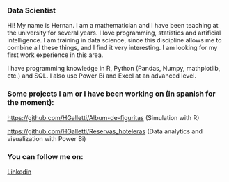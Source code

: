 ### Data Scientist

Hi! My name is Hernan. I am a mathematician and I have been teaching at the university for several years. I love programming, statistics and artificial intelligence. I am training in data science, since this discipline allows me to combine all these things, and I find it very interesting. I am looking for my first work experience in this area.

I have programming knowledge in R, Python (Pandas, Numpy, mathplotlib, etc.) and SQL. I also use Power Bi and Excel at an advanced level.

### Some projects I am or I have been working on (in spanish for the moment):

https://github.com/HGalletti/Album-de-figuritas (Simulation with R)

https://github.com/HGalletti/Reservas_hoteleras (Data analytics and visualization with Power Bi)

### You can follow me on:

[Linkedin](https://www.linkedin.com/in/hern%C3%A1n-galletti/)
